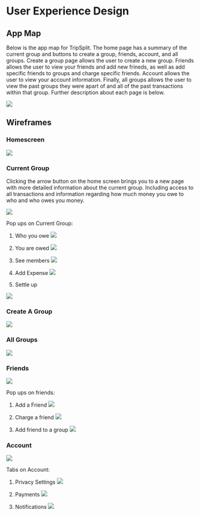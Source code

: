 # User Experience Design

## App Map 
Below is the app map for TripSplit. The home page has a summary of the current group and buttons to create a group, friends, account, and all groups. Create a group page allows the user to create a new group. Friends allows the user to view your friends and add new frineds, as well as add specific friends to groups and charge specific friends. Account allows the user to view your account information. Finally, all groups allows the user to view the past groups they were apart of and all of the past transactions within that group. Further description about each page is below. 

![](TripSplit_AppMap.png)

## Wireframes 

### Homescreen 

![](ux-design/Wireframes/HomeScreen.png)

### Current Group 
Clicking the arrow button on the home screen brings you to a new page with more detailed information about the current group. Including access to all transactions and information regarding how much money you owe to who and who owes you money. 

![](ux-design/Wireframes/CurrentGroup.png)

Pop ups on Current Group: 
1. Who you owe 
![](ux-design/Wireframes/whoYouOwe.png)

2. You are owed
![](ux-design/Wireframes/youAreOwed.png)

3. See members
![](ux-design/Wireframes/seeMembers.png)

4. Add Expense 
![](ux-design/Wireframes/addExpense.png)

5. Settle up 

![](ux-design/Wireframes/settleUp.png)

### Create A Group 

![](ux-design/Wireframes/createAGroup.png)


### All Groups 

![](ux-design/Wireframes/allGroups.png)

### Friends

![](ux-design/Wireframes/Friends.png)

Pop ups on friends: 

1. Add a Friend 
![](ux-design/Wireframes/addAFriend.png)

2. Charge a friend 
![](ux-design/Wireframes/chargeFriend.png)

3. Add friend to a group 
![](ux-design/Wireframes/addToGroup.png)


### Account
![](ux-design/Wireframes/Account.png)

Tabs on Account: 
1.  Privacy Settings
![](ux-design/Wireframes/AccountPrivacy.png)

2. Payments
![](ux-design/Wireframes/AccountPayments.png)

3. Notifications
![](ux-design/Wireframes/AccountNotifications.png)











